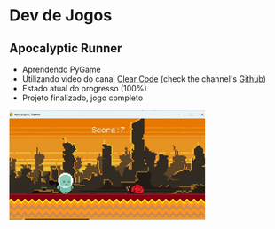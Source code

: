 # Dev de Jogos
## Apocalyptic Runner
* Aprendendo PyGame
* Utilizando vídeo do canal [Clear Code](https://www.youtube.com/watch?v=AY9MnQ4x3zk&t=7631s) (check the channel's [Github](https://github.com/clear-code-projects/UltimatePygameIntro))
* Estado atual do progresso (100%)
* Projeto finalizado, jogo completo

<img src="progress/gif_game2.gif" alt="Actual Progress State" style="width:70%;">